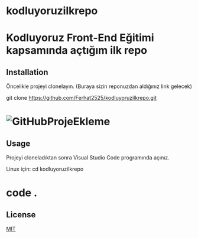 # kodluyoruzilkrepo
Kodluyoruz Front-End Eğitimi kapsamında açtığım ilk repo
=======
## Installation
Öncelikle projeyi clonelayın. (Buraya sizin reponuzdan aldığınız link gelecek)

git clone https://github.com/Ferhat2525/kodluyoruzilkrepo.git

![GitHubProjeEkleme](https://github.com/user-attachments/assets/42b458c5-9c8b-4461-820b-9d517a40edc7)
=======
## Usage
Projeyi cloneladıktan sonra Visual Studio Code programında açınız.

Linux için:
cd kodluyoruzilkrepo


code .
=======
## License
[MIT](https://choosealicense.com/licenses/mit/)
